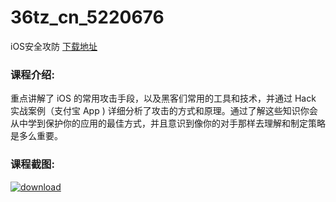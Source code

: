 # 36tz_cn_5220676
iOS安全攻防
[下载地址](http://www.36tz.cn/article/5220676 "下载地址")
### 课程介绍:
重点讲解了 iOS 的常用攻击手段，以及黑客们常用的工具和技术，并通过 Hack 实战案例（支付宝 App ) 详细分析了攻击的方式和原理。通过了解这些知识你会从中学到保护你的应用的最佳方式，并且意识到像你的对手那样去理解和制定策略是多么重要。

### 课程截图:
[![download](http://36tz.cn/muke_img/2021_08_2-18.png "下载地址")](http://www.36tz.cn "下载地址")
